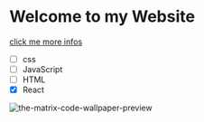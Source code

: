 # Welcome to my Website 

[click me more infos](https://google.com)

- [ ] css
- [ ] JavaScript
- [ ] HTML
- [x] React

![the-matrix-code-wallpaper-preview](https://github.com/RalfSmith69/First-Repo/assets/145017968/d3f016c4-25d9-4a1d-8614-6032981e146b)
